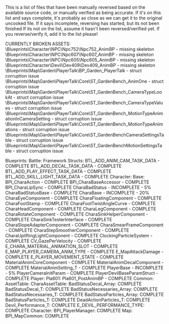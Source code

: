 This is a list of files that have been manually reversed based on the available source code, or manually verified as being accurate.
If it's on this list and says complete, it's probably as close as we can get it to the original uncooked file.
If it says incomplete, reversing has started, but its not been finished
If its not on the list, assume it hasn't been reversed/verified yet. If you reverse/verify it, add it to the list please!

CURRENTLY BROKEN ASSETS:
\Blueprints\Character\NPC\Npc752\Npc752_AnimBP - missing skeleton
\Blueprints\Character\NPC\Npc607\Npc607_AnimBP - missing skeleton
\Blueprints\Character\NPC\Npc605\Npc605_AnimBP - missing skeleton
\Blueprints\Character\Devil\Dev409\Dev409_AnimBP - missing skeleton
\Blueprints\Map\Garden\PlayerTalk\BP_Garden_PlayerTalk - struct corruption issue
\Blueprints\Map\Garden\PlayerTalk\Core\ST_GardenBench_AnimOne - struct corruption issue
\Blueprints\Map\Garden\PlayerTalk\Core\ST_GardenBench_CameraTypeLookAt - struct corruption issue
\Blueprints\Map\Garden\PlayerTalk\Core\ST_GardenBench_CameraTypeValues - struct corruption issue
\Blueprints\Map\Garden\PlayerTalk\Core\ST_GardenBench_MotionTypeAnimationInCameraSetting - struct corruption issue
\Blueprints\Map\Garden\PlayerTalk\Core\ST_GardenBench_MotionTypeAnimations - struct corruption issue
\Blueprints\Map\Garden\PlayerTalk\Core\ST_GardenBenchCameraSettingsTable - struct corruption issue
\Blueprints\Map\Garden\PlayerTalk\Core\ST_GardenBenchMotionSettingsTable - struct corruption issue


Blueprints:
	Battle:
		Framework
			Structs:
				BTL_ADD_ANIM_CAM_TASK_DATA - COMPLETE
				BTL_ADD_DECAL_TASK_DATA - COMPLETE
				BTL_ADD_PLAY_EFFECT_TASK_DATA - COMPLETE
				BTL_ADD_SKILL_LIGHT_TASK_DATA - COMPLETE
	Character:
		Base:
			BPI_CharaAction - COMPLETE
			BPI_CharaBaseAccessor - COMPLETE
			BPI_CharaLipSync - COMPLETE
			CharaBadStatus - INCOMPLETE - 5%
			CharaBadStatusBase - COMPLETE
			CharaBase - INCOMPLETE - 20%
			CharaEyeComponent - COMPLETE
			CharaFloatingComponent - COMPLETE
			CharaFootStamp - COMPLETE
			CharaFootTwistAngleCurve - COMPLETE
			CharaHeadComponent - COMPLETE
			CharaLegComponent - COMPLETE
			CharaRotateComponent - COMPLETE
			CharaSinkHelperComponent - COMPLETE
			CharaSinkTesterInterface - COMPLETE
			CharaSlopeAdapterComponent - COMPLETE
			CharaSmearFrameComponent - COMPLETE
			CharaStepSmootherComponent - COMPLETE
			CharaUpliftingLightComponent - COMPLETE
			ClockingParticleSystem - COMPLETE
			CV_GazePerVelocity - COMPLETE
			E_CHARA_MATERIAL_ANIMATION_SLOT - COMPLETE
			E_MAP_PLAYER_CAMERA_ANIM_TYPE - COMPLETE
			E_MapAttackDamage - COMPLETE
			E_PLAYER_MOVEMENT_STATE - COMPLETE
			MaterialAnimCoreComponent - COMPLETE
			MaterialAnimDecalComponent - COMPLETE
			MaterialAnimSetting_T - COMPLETE
			PlayerBase - INCOMPLETE - 5%
			PlayerCameraInitParam - COMPLETE
			PlayerDevilBaseParamStruct - COMPLETE
		Player:
			Pla601:
				Pla601_PostAnimBP - COMPLETE
	Common:
		AssetTable:
			CharaAssetTable:
				BadStatusDecal_Array: COMPLETE
				BadStatusDecal_T: COMPLETE
				BadStatusNecessaries_Array: COMPLETE
				BadStatusNecessaries_T: COMPLETE
				BadStatusParticles_Array: COMPLETE
				BadStatusParticles_T: COMPLETE
				DeadActionParticles_T: COMPLETE
				Devil_Performance_T: COMPLETE
				E_DEVIL_PERFORMANCE_TYPE: COMPLETE
		Character:
			BPI_PlayerManager: COMPLETE
	Map:
		BPI_MapCommon: COMPLETE
		